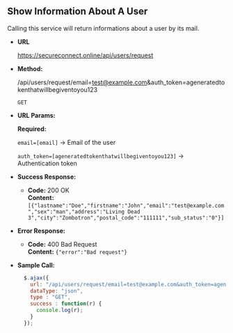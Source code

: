 **Show Information About A User**
----
Calling this service will return informations about a user by its mail.

* **URL**

  https://secureconnect.online/api/users/request

* **Method:**
  
  /api/users/request/email=test@example.com&auth_token=ageneratedtokenthatwillbegiventoyou123

  `GET`
  
*  **URL Params:** 

   **Required:**
 
   `email=[email]`
   -> Email of the user
   
   `auth_token=[ageneratedtokenthatwillbegiventoyou123]`
   -> Authentication token

* **Success Response:**

  * **Code:** 200 OK<br />
    **Content:** `[{"lastname":"Doe","firstname":"John","email":"test@example.com","sex":"man","address":"Living Dead 3","city":"Zombotron","postal_code":"111111","sub_status":"0"}]`
 
* **Error Response:**

  * **Code:** 400 Bad Request<br />
    **Content:** `{"error":"Bad request"}`

* **Sample Call:**

  ```javascript
    $.ajax({
      url: "/api/users/request/email=test@example.com&auth_token=ageneratedtokenthatwillbegiventoyou123",
      dataType: "json",
      type : "GET",
      success : function(r) {
        console.log(r);
      }
    });
  ```